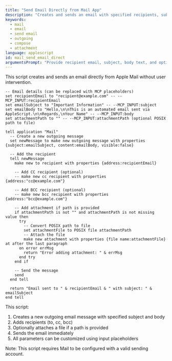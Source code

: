 ```yaml
---
title: "Send Email Directly from Mail App"
description: "Creates and sends an email with specified recipients, subject, body, and optional attachments"
keywords:
  - mail
  - email
  - send email
  - outgoing
  - compose
  - attachment
language: applescript
id: mail_send_email_direct
argumentsPrompt: "Provide recipient email, subject, body text, and optional attachment path"
---
```


This script creates and sends an email directly from Apple Mail without user intervention.

```applescript
-- Email details (can be replaced with MCP placeholders)
set recipientEmail to "recipient@example.com" -- --MCP_INPUT:recipientEmail
set emailSubject to "Important Information" -- --MCP_INPUT:subject
set emailBody to "Hello,\n\nThis is an automated email sent via AppleScript.\n\nRegards,\nYour Name" -- --MCP_INPUT:body
set attachmentPath to "" -- --MCP_INPUT:attachmentPath (optional POSIX path to file)

tell application "Mail"
  -- Create a new outgoing message
  set newMessage to make new outgoing message with properties {subject:emailSubject, content:emailBody, visible:false}
  
  -- Add the recipient
  tell newMessage
    make new to recipient with properties {address:recipientEmail}
    
    -- Add CC recipient (optional)
    -- make new cc recipient with properties {address:"cc@example.com"}
    
    -- Add BCC recipient (optional)
    -- make new bcc recipient with properties {address:"bcc@example.com"}
    
    -- Add attachment if path is provided
    if attachmentPath is not "" and attachmentPath is not missing value then
      try
        -- Convert POSIX path to file
        set attachmentFile to POSIX file attachmentPath
        -- Attach the file
        make new attachment with properties {file name:attachmentFile} at after the last paragraph
      on error errMsg
        return "Error adding attachment: " & errMsg
      end try
    end if
    
    -- Send the message
    send
  end tell
  
  return "Email sent to " & recipientEmail & " with subject: " & emailSubject
end tell
```

This script:
1. Creates a new outgoing email message with specified subject and body
2. Adds recipients (to, cc, bcc)
3. Optionally attaches a file if a path is provided
4. Sends the email immediately
5. All parameters can be customized using input placeholders

Note: This script requires Mail to be configured with a valid sending account.